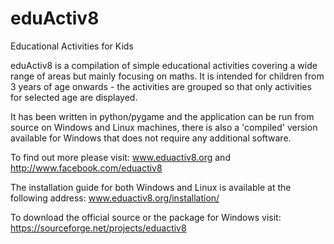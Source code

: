 eduActiv8
===========

Educational Activities for Kids

eduActiv8 is a compilation of simple educational activities covering a wide range of areas but mainly focusing on maths. It is intended for children from 3 years of age onwards - the activities are grouped so that only activities for selected age are displayed.

It has been written in python/pygame and the application can be run from source on Windows and Linux machines, there is also a 'compiled' version available for Windows that does not require any additional software.

To find out more please visit: www.eduactiv8.org and http://www.facebook.com/eduactiv8

The installation guide for both Windows and Linux is available at the following address: www.eduactiv8.org/installation/

To download the official source or the package for Windows visit: https://sourceforge.net/projects/eduactiv8
